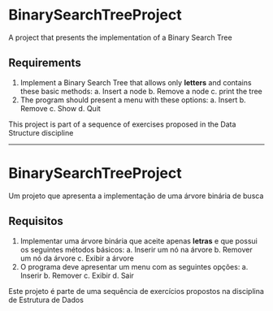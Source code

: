 # BinarySearchTreeProject
A project that presents the implementation of a Binary Search Tree

## Requirements
1. Implement a Binary Search Tree that allows only **letters** and contains these basic methods:
  a. Insert a node
  b. Remove a node
  c. print the tree
2. The program should present a menu with these options:
  a. Insert
  b. Remove
  c. Show
  d. Quit

This project is part of a sequence of exercises proposed in the Data Structure discipline
  
-----
# BinarySearchTreeProject
Um projeto que apresenta a implementação de uma árvore binária de busca

## Requisitos
1. Implementar uma árvore binária que aceite apenas **letras** e que possui os seguintes métodos básicos:
  a. Inserir um nó na árvore
  b. Remover um nó da árvore
  c. Exibir a árvore
2. O programa deve apresentar um menu com as seguintes opções:
  a. Inserir
  b. Remover
  c. Exibir
  d. Sair
  
Este projeto é parte de uma sequência de exercícios propostos na disciplina de Estrutura de Dados

